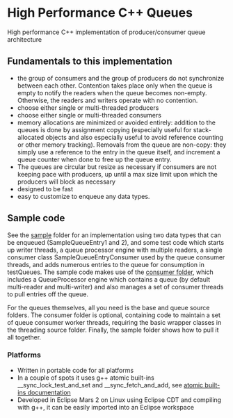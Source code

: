 # High Performance C++ Queues
High performance C++ implementation of producer/consumer queue architecture

## Fundamentals to this implementation
* the group of consumers and the group of producers do not synchronize between each other.  Contention takes place only when the queue is empty to notify the readers when the queue becomes non-empty.  Otherwise, the readers and writers operate with no contention.
* choose either single or multi-threaded producers
* choose either single or multi-threaded consumers
* memory allocations are minimized or avoided entirely: addition to the queues is done by assignment copying (especially useful for stack-allocated objects and also especially useful to avoid reference counting or other memory tracking).  Removals from the queue are non-copy: they simply use a reference to the entry in the queue itself, and increment a queue counter when done to free up the queue entry.
* The queues are circular but resize as necessary if consumers are not keeping pace with producers, up until a max size limit upon which the producers will block as necessary
* designed to be fast
* easy to customize to enqueue any data types.  

## Sample code
See the [sample](https://github.com/seancfoley/High-Performance-CPP-Queues/tree/master/ProcessingQueues/src/sample) folder for an implementation using two data types that can be enqueued (SampleQueueEntry1 and 2), and some test code which starts up writer threads, a queue processor engine with multiple readers, a single consumer class SampleQueueEntryConsumer used by the queue consumer threads, and adds numerous entries to the queue for consumption in testQueues.  The sample code makes use of the [consumer folder](https://github.com/seancfoley/High-Performance-CPP-Queues/tree/master/ProcessingQueues/src/consumer), which includes a QueueProcessor engine which contains a queue (by default multi-reader and multi-writer) and also manages a set of consumer threads to pull entries off the queue.

For the queues themselves, all you need is the base and queue source folders.  The consumer folder is optional, containing code to maintain a set of queue consumer worker threads, requiring the basic wrapper classes in the threading source folder.  Finally, the sample folder shows how to pull it all together.

### Platforms
* Written in portable code for all platforms
* In a couple of spots it uses g++ atomic built-ins __sync_lock_test_and_set and __sync_fetch_and_add, see [atomic built-ins documentation](https://gcc.gnu.org/onlinedocs/gcc-4.4.5/gcc/Atomic-Builtins.html)
* Developed in Eclipse Mars 2 on Linux using Eclipse CDT and compiling with g++, it can be easily imported into an Eclipse workspace
